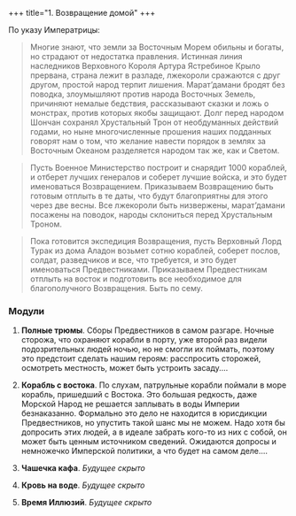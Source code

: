 +++
title="1. Возвращение домой"
+++

По указу Императрицы:

> Многие знают, что земли за Восточным Морем обильны и богаты, но страдают от недостатка правления. Истинная линия наследников Верховного Короля Артура Ястребиное Крыло прервана, страна лежит в разладе, лжекороли сражаются с друг другом, простой народ терпит лишения. Марат’дамани бродят без поводка, злоумышляют против народа Восточных Земель, причиняют немалые бедствия, рассказывают сказки и ложь о монстрах, против которых якобы защищают. Долг перед народом Шончан сохранял Хрустальный Трон от необдуманных действий годами, но ныне многочисленные прошения наших подданных говорят нам о том, что желание навести порядок в землях за Восточным Океаном разделяется народом так же, как и Светом.

> Пусть Военное Министерство построит и снарядит 1000 кораблей, и отберет лучших генералов и соберет лучшие войска, и это будет именоваться Возвращением. Приказываем Возвращению быть готовым отплыть в те даты, что будут благоприятны для этого через две весны. Все лжекороли быть низвержены, марат’дамани посажены на поводок, народы склониться перед Хрустальным Троном.

>Пока готовится экспедиция Возвращения, пусть Верховный Лорд Турак из дома Аладон возьмет сотню кораблей, соберет послов, солдат, разведчиков и все, что требуется, и это будет именоваться Предвестниками. Приказываем Предвестникам отплыть на восток и подготовить все необходимое для благополучного Возвращения. Быть по сему.

### Модули

1. **Полные трюмы**. Сборы Предвестников в самом разгаре. Ночные сторожа, что охраняют корабли в порту, уже второй раз видели подозрительных людей ночью, но не смогли их поймать, поэтому это предстоит сделать нашим героям: расспросить сторожей, осмотреть местность, может быть устроить засаду....

2. **Корабль с востока**. По слухам, патрульные корабли поймали в море корабль, пришедший с Востока. Это большая редкость, даже Морской Народ не решается заплывать в воды Империи безнаказанно. Формально это дело не находится в юрисдикции Предвестников, но упустить такой шанс мы не можем. Надо хотя бы допросить этих людей, а в идеале забрать кого-то из них с собой, он может быть ценным источником сведений. Ожидаются допросы и немножечко Имперской политики, а что будет на самом деле....

3. **Чашечка кафа**. _Будущее скрыто_

4. **Кровь на воде**. _Будущее скрыто_

5. **Время Иллюзий**. _Будущее скрыто_
